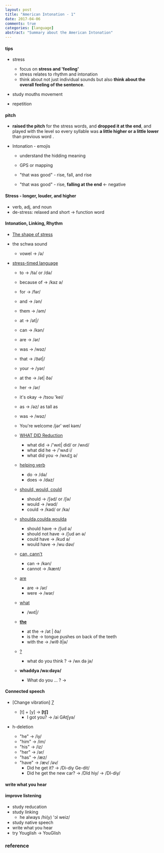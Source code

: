 ```yaml
---
layout: post
title: "American Intonation - 1"
date: 2017-04-06
comments: true
categories: [language]
abstract: "Summary about the American Intonation" 
---
```


#### tips  
* stress 
    - focus on **stress and 'feeling'**   
    - stress relates to rhythm and intonation    
    - think about not just individual sounds but also
  **think about the overall feeling of the sentence**.   

* study mouths movement  
* repetition   

#### pitch 
* **raised the pitch** for the stress words, and **dropped it at the end**, and played with the level so every syllable was **a little higher or a little lower** than previous word . 

* Intonation - emojis 
    - understand the hidding meaning 
   
    - GPS or mapping 
    - "that was good" - rise, fall, and rise 
    - "that was good" - rise, **falling at the end** <- negative 
  

#### Stress - longer, louder, and higher 
* verb, adj, and noun 
* de-stress: relaxed and short -> function word

#### Intonation, Linking, Rhythm
* [The shape of stress](http://rachelsenglish.com/stress-syllable-shape-stress/)  

* the schwa sound  
    - vowel -> /ə/  
   
* [stress-timed language](http://rachelsenglish.com/english-stress-timed-language/)  
    - to -> /tə/ or /də/ 
    - because of ->  /kəz ə/
    - for -> /fər/
    - and -> /ən/
    - them -> /əm/
    - at -> /ət|/
    - can -> /kən/
    - are -> /ər/
    - was -> /wəz/
    - that -> /ðət|/
    - your -> /yər/
    - at the -> /ət| ðə/
    - her -> /ər/
    - it's okay -> /tsou 'kei/
    - as -> /əz/ as tall as
    - was -> /wəz/ 
  
    - You're welcome /jər' wel kəm/ 
  
    - [WHAT DID Reduction](http://rachelsenglish.com/reduction-2/)
        + what did -> /'wʌt| did/ or /wʌd/
        + what did he -> /'wʌd i/
        + what did you -> /wʌdʒ ə/
    - [helping verb](http://rachelsenglish.com/reduction/)
        + do -> /də/
        + does -> /dəz/
    - [should, would, could](http://rachelsenglish.com/pronounce-reduce-link/)
        + should -> /∫əd/ or /∫ə/
        + would -> /wəd/
        + could -> /kəd/ or /kə/
    - [shoulda,coulda,woulda ](http://rachelsenglish.com/shoulda-woulda-coulda/)
        + should have -> /∫ud ə/
        + should not have -> /∫ud ən ə/
        + could have -> /kud ə/
        + would have -> /wu dəv/
    - [can, cann't](http://rachelsenglish.com/pronounce-can-vs-cant/)
        + can -> /kən/
        + cannot -> /kænt/
    - [are]()
        + are -> /ər/
        + were -> /wər/
    - [what](http://rachelsenglish.com/ways-to-say-what/)
        + /wʌt|/

    - **[the](http://rachelsenglish.com/english-phrases-with-the/)**
        + at the -> /ət | ðə/
        + is the -> tongue pushes on back of the teeth
        + with the -> /wiθ ð|ə/

    - [?]()
        + what do you think ? -> /wʌ də jə/  

    - **whaddya /wa:dəyə/**
        + What do you ... ? -> 


#### Connected speech 
* [Change vibration] [7]
    - [t] + [y] -> **[t∫]**
        + I got you? -> /ai GAt∫yə/

* h-deletion
    - "he" -> /iy/
    - "him" -> /im/
    - "his" -> /iz/
    - "her" -> /ər/
    - "has" -> /æz/
    - "have" -> /æv/ /əv/
        + Did he get it? -> /Di-diy Ge-dit/
        + Did he get the new car? -> /DId hiy/ -> /DI-diy/


#### write what you hear  


#### improve listening  
*  study reducation
*  study linking
    - he always /hi(y) 'ɔl weiz/
*   study native speech
*  write what you hear
*  try Youglish -> YouGlish  



### reference
[1]: "https://learningenglish.voanews.com/a/improve-your-english-pronunciation-shadowing-others/3339007.html" "Improve Your Pronunciation By 'Shadowing' Others"
[2]: "http://rachelsenglish.com/video-categories/#consonants" "Intonation"
[3]: "http://englishspeaklikenative.com/resources/common-pronunciation-problems/chinese-pronunciation-problems/#error4" "CHINESE PRONUNCIATION PROBLEMS IN ENGLISH"
[4]: "http://www.weibo.com/ttarticle/p/show?id=2309404005596264270260" "英语口语"
[5]: "http://tw.blog.voicetube.com/archives/12275" "斷句和語調"
[6]: "http://www.bilibili.com/video/av2681140/index_13.html" "Intonation"
[7]: "https://www.youtube.com/watch?v=OTZV3zHohdc" "vibration-change"
